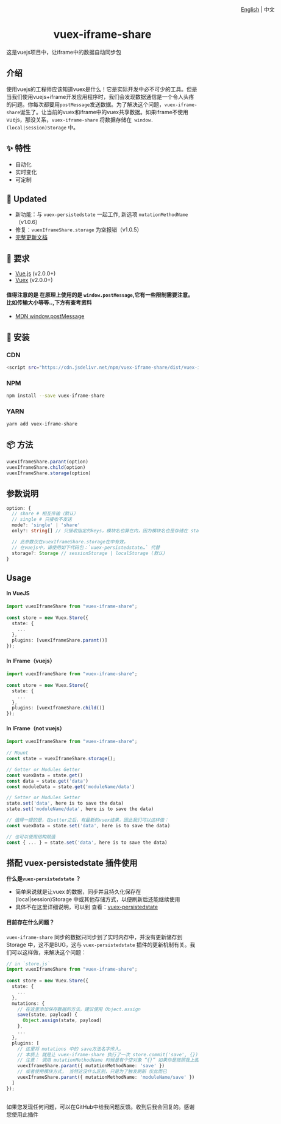 <h1 align="center">
  vuex-iframe-share
</h1>
这是vuejs项目中，让iframe中的数据自动同步包

<p align="right" style="position:absolute;top:16px;right:28px;">
  <a href="https://github.com/qq1147050160/vuex-iframe-share/blob/master/README.md">English</a> | 中文
</p>

## 介绍

使用vuejs的工程师应该知道vuex是什么！它是实际开发中必不可少的工具。但是当我们使用vuejs+iframe开发应用程序时，我们会发现数据通信是一个令人头疼的问题。你每次都要用`postMessage`发送数据。为了解决这个问题，`vuex-iframe-share`诞生了。让当前的vuex和iframe中的vuex共享数据。如果iframe不使用vuejs，那没关系，`vuex-iframe-share` 将数据存储在` window.(local|session)Storage` 中。


## ✨ 特性

- 自动化
- 实时变化
- 可定制

## 🔔 Updated

- 新功能：与 `vuex-persistedstate` 一起工作, 新选项 `mutationMethodName`（v1.0.6）
- 修复：`vuexIframeShare.storage` 为空报错（v1.0.5）
- <a href="https://github.com/qq1147050160/vuex-iframe-share/blob/master/UPDATED.md">完整更新文档</a>

## 🔧 要求

- [Vue.js](https://vuejs.org) (v2.0.0+)
- [Vuex](http://vuex.vuejs.org) (v2.0.0+)

#### 值得注意的是 在原理上使用的是 `window.postMessage`,它有一些限制需要注意。比如传输大小等等..,下方有查考资料
- [MDN window.postMessage](https://developer.mozilla.org/en-US/docs/Web/API/Window/postMessage)

## 🔧  安装

### CDN

```bash
<script src="https://cdn.jsdelivr.net/npm/vuex-iframe-share/dist/vuex-iframe-share.umd.min.js"></script>
```

### NPM

```bash
npm install --save vuex-iframe-share
```

### YARN

```bash
yarn add vuex-iframe-share
```

## 📦 方法

```typescript
vuexIframeShare.parant(option)
vuexIframeShare.child(option)
vuexIframeShare.storage(option)
```

## 参数说明

```typescript
option: {
  // share # 相互传输（默认）
  // single # 只接收不发送
  mode?: 'single' | 'share'
  only?: string[] // 只接收指定的keys，模块名也算在内，因为模块名也是存储在 state 中的。

  // 此参数仅在vuexIframeShare.storage在中有效。
  // 在vuejs中，请使用如下代码包：`vuex-persistedstate…` 代替
  storage?: Storage // sessionStorage | localStorage (默认)
}
```

## Usage

#### In VueJS

```typescript
import vuexIframeShare from "vuex-iframe-share";
 
const store = new Vuex.Store({
  state: {
    ...
  },
  plugins: [vuexIframeShare.parant()]
});
```

#### In IFrame（vuejs）

```typescript
import vuexIframeShare from "vuex-iframe-share";
 
const store = new Vuex.Store({
  state: {
    ...
  },
  plugins: [vuexIframeShare.child()]
});
```

#### In IFrame（not vuejs）

```typescript
import vuexIframeShare from "vuex-iframe-share";
 
// Mount
const state = vuexIframeShare.storage();

// Getter or Modules Getter
const vuexData = state.get()
const data = state.get('data')
const moduleData = state.get('moduleName/data')

// Setter or Modules Setter
state.set('data', here is to save the data)
state.set('moduleName/data', here is to save the data)

// 值得一提的是，在setter之后，有最新的vuex结果，因此我们可以这样做：
const vuexData = state.set('data', here is to save the data)

// 也可以使用结构赋值
const { ... } = state.set('data', here is to save the data)
```

## 搭配 vuex-persistedstate 插件使用

<b>什么是`vuex-persistedstate` ？</b>
- 简单来说就是让vuex 的数据，同步并且持久化保存在 (local|session)Storage 中或其他存储方式，以便刷新后还能继续使用
- 具体不在这里详细说明，可以到 查看：[vuex-persistedstate](https://www.npmjs.com/package/vuex-persistedstate)

#### 目前存在什么问题？

`vuex-iframe-share` 同步的数据只同步到了实时内存中，并没有更新储存到 Storage 中，这不是BUG，这与 `vuex-persistedstate` 插件的更新机制有关。我们可以这样做，来解决这个问题：

```typescript
// in `store.js`
import vuexIframeShare from "vuex-iframe-share";
 
const store = new Vuex.Store({
  state: {
    ...
  },
  mutations: {
    // 在这里添加保存数据的方法，建议使用 Object.assign
    save(state, payload) {
      Object.assign(state, payload)
    },
    ...
  },
  plugins: [
    // 这里将 mutations 中的 save方法名字传入。 
    // 本质上 就是让 vuex-iframe-share 执行了一次 store.commit('save', {}), 这就触发了更新
    // 注意： 调用 mutationMethodName 时候是有个空对象 “{}” 如果你是按照我上面的写法，不用做任何处理，如果是其他 是需要留意的
    vuexIframeShare.parant({ mutationMethodName: 'save' })
    // 或者使用模块方式， 当然这没什么区别，只是为了触发刷新 仅此而已
    vuexIframeShare.parant({ mutationMethodName: 'moduleName/save' })
  ]
});

```

## 

如果您发现任何问题，可以在GitHub中给我问题反馈。收到后我会回复的。感谢您使用此插件


<!-- ## Thanks -->